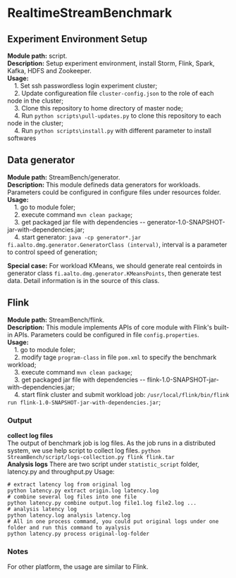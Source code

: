 # RealtimeStreamBenchmark

## Experiment Environment Setup
**Module path:** script.  
**Description:** Setup experiment environment, install Storm, Flink, Spark, Kafka, HDFS and Zookeeper.  
**Usage:**  
&nbsp;&nbsp;&nbsp;&nbsp;1. Set ssh passwordless login experiment cluster;  
&nbsp;&nbsp;&nbsp;&nbsp;2. Update configureation file `cluster-config.json` to the role of each node in the cluster;  
&nbsp;&nbsp;&nbsp;&nbsp;3. Clone this repository to home directory of master node;  
&nbsp;&nbsp;&nbsp;&nbsp;4. Run `python scripts\pull-updates.py` to clone this repository to each node in the cluster;  
&nbsp;&nbsp;&nbsp;&nbsp;4. Run `python scripts\install.py` with different parameter to install softwares

## Data generator
**Module path:** StreamBench/generator.  
**Description:** This module defineds data generators for workloads. Parameters could be configured in configure files under resources folder.  
**Usage:**  
&nbsp;&nbsp;&nbsp;&nbsp;1. go to module foler;  
&nbsp;&nbsp;&nbsp;&nbsp;2. execute command `mvn clean package`;  
&nbsp;&nbsp;&nbsp;&nbsp;3. get packaged jar file with dependencies -- generator-1.0-SNAPSHOT-jar-with-dependencies.jar;  
&nbsp;&nbsp;&nbsp;&nbsp;4. start generator: `java -cp generator*.jar fi.aalto.dmg.generator.GeneratorClass (interval)`, interval is a parameter to control speed of generation;  

**Special case:** For workload KMeans, we should generate real centoirds in generator class `fi.aalto.dmg.generator.KMeansPoints`, then generate test data. Detail information is in the source of this class.

## Flink
**Module path:** StreamBench/flink.  
**Description:** This module implements APIs of core module with Flink's built-in APIs. Parameters could be configured in file `config.properties`.  
**Usage:**  
&nbsp;&nbsp;&nbsp;&nbsp;1. go to module foler;  
&nbsp;&nbsp;&nbsp;&nbsp;2. modify tage `program-class` in file `pom.xml` to specify the benchmark workload;  
&nbsp;&nbsp;&nbsp;&nbsp;3. execute command `mvn clean package`;  
&nbsp;&nbsp;&nbsp;&nbsp;3. get packaged jar file with dependencies -- flink-1.0-SNAPSHOT-jar-with-dependencies.jar;  
&nbsp;&nbsp;&nbsp;&nbsp;4. start flink cluster and submit workload job: `/usr/local/flink/bin/flink run flink-1.0-SNAPSHOT-jar-with-dependencies.jar`;  

### Output
**collect log files**  
The output of benchmark job is log files. As the job runs in a distributed system, we use help script to collect log files.
`python StreamBench/script/logs-collection.py flink flink.tar`   
**Analysis logs**
There are two script under `statistic_script` folder, latency.py and throughput.py
Usage:
```
# extract latency log from original log
python latency.py extract origin.log latency.log
# combine several log files into one file
python latency.py combine output.log file1.log file2.log ...
# analysis latency log
python latency.log analysis latency.log
# All in one process command, you could put original logs under one folder and run this command to ayalysis 
python latency.py process original-log-folder

```

### Notes
For other platform, the usage are similar to Flink.


